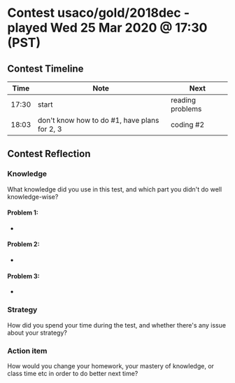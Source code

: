 # Contest usaco/gold/2018dec - played Wed 25 Mar 2020 @ 17:30 (PST)

## Contest Timeline

| Time | Note | Next |
|----|----|----|
17:30 | start | reading problems
18:03 | don't know how to do #1, have plans for 2, 3 | coding #2

## Contest Reflection

### Knowledge
What knowledge did you use in this test, and which part you didn't do well knowledge-wise?

#### Problem 1:

-

#### Problem 2:

-

#### Problem 3:

-

### Strategy
How did you spend your time during the test, and whether there's any issue about your strategy?

### Action item
How would you change your homework, your mastery of knowledge, or class time etc in order to do better next time?
